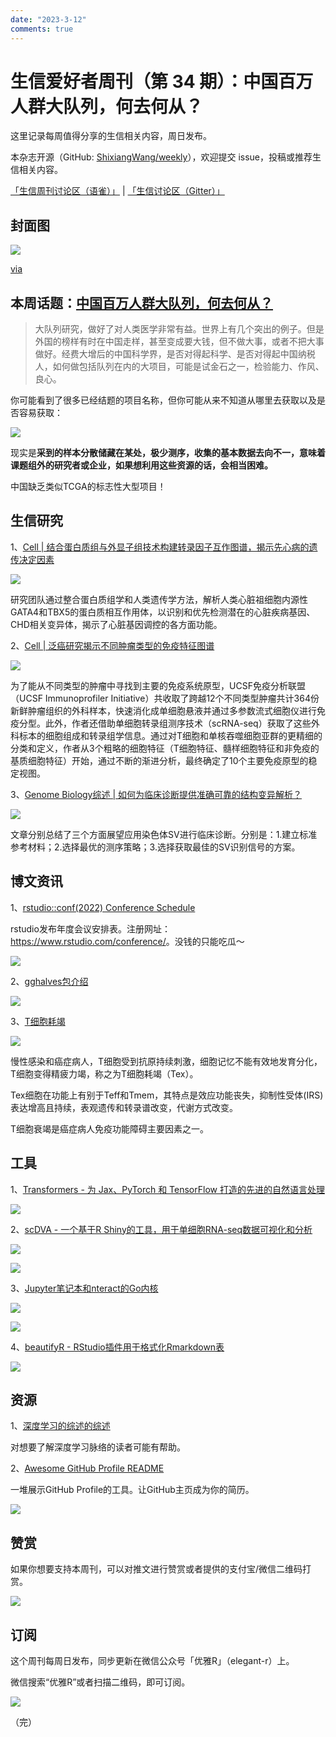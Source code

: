 ```yaml
---
date: "2023-3-12"
comments: true
---
```


# 生信爱好者周刊（第 34 期）：中国百万人群大队列，何去何从？

这里记录每周值得分享的生信相关内容，周日发布。

本杂志开源（GitHub: [ShixiangWang/weekly](https://github.com/ShixiangWang/weekly)），欢迎提交 issue，投稿或推荐生信相关内容。

[「生信周刊讨论区（语雀）」](https://www.yuque.com/shixiangwang/bioinfo) | [「生信讨论区（Gitter）」](https://gitter.im/ShixiangWang/community)

## 封面图


![](https://files.mdnice.com/user/4331/24989391-e218-4a71-9611-e2c5a0cd8316.png)

[via](https://mp.weixin.qq.com/s/2V7vfj9X6z48Ad8DM2jZbQ)


## 本周话题：[中国百万人群大队列，何去何从？](https://mp.weixin.qq.com/s/2V7vfj9X6z48Ad8DM2jZbQ)

> 大队列研究，做好了对人类医学非常有益。世界上有几个突出的例子。但是外国的榜样有时在中国走样，甚至变成要大钱，但不做大事，或者不把大事做好。经费大增后的中国科学界，是否对得起科学、是否对得起中国纳税人，如何做包括队列在内的大项目，可能是试金石之一，检验能力、作风、良心。

你可能看到了很多已经结题的项目名称，但你可能从来不知道从哪里去获取以及是否容易获取：

![](https://files.mdnice.com/user/4331/5cd02846-9ef9-41e1-ad65-2d936b05f9cb.png)

现实是**采到的样本分散储藏在某处，极少测序，收集的基本数据去向不一，意味着课题组外的研究者或企业，如果想利用这些资源的话，会相当困难。**

中国缺乏类似TCGA的标志性大型项目！

## 生信研究

1、[Cell | 结合蛋白质组与外显子组技术构建转录因子互作图谱，揭示先心病的遗传决定因素](https://mp.weixin.qq.com/s/Pfeoiy3pwzuWXtUNwDzGCA)


![](https://files.mdnice.com/user/4331/127355be-dd23-4e6b-b5d5-c9713a022ea7.png)


研究团队通过整合蛋白质组学和人类遗传学方法，解析人类心脏祖细胞内源性GATA4和TBX5的蛋白质相互作用体，以识别和优先检测潜在的心脏疾病基因、CHD相关变异体，揭示了心脏基因调控的各方面功能。

2、[Cell | 泛癌研究揭示不同肿瘤类型的免疫特征图谱](https://zhuanlan.zhihu.com/p/473794440?utm_source=wechat_session&utm_medium=social&utm_oi=841811531518836736)


![](https://files.mdnice.com/user/4331/481c5964-4cac-497d-a26b-0c93f2c2c91a.png)

为了能从不同类型的肿瘤中寻找到主要的免疫系统原型，UCSF免疫分析联盟（UCSF Immunoprofiler Initiative）共收取了跨越12个不同类型肿瘤共计364份新鲜肿瘤组织的外科样本，快速消化成单细胞悬液并通过多参数流式细胞仪进行免疫分型。此外，作者还借助单细胞转录组测序技术（scRNA-seq）获取了这些外科标本的细胞组成和转录组学信息。通过对T细胞和单核吞噬细胞亚群的更精细的分类和定义，作者从3个粗略的细胞特征（T细胞特征、髓样细胞特征和非免疫的基质细胞特征）开始，通过不断的渐进分析，最终确定了10个主要免疫原型的稳定视图。

3、[Genome Biology综述 | 如何为临床诊断提供准确可靠的结构变异解析？](https://mp.weixin.qq.com/s/g9aelcLEgITRU81eH1uZvg)


![](https://files.mdnice.com/user/4331/830f434f-656f-4780-a708-0d060f068e6e.png)


文章分别总结了三个方面展望应用染色体SV进行临床诊断。分别是：1.建立标准参考材料；2.选择最优的测序策略；3.选择获取最佳的SV识别信号的方案。


## 博文资讯

1、[rstudio::conf(2022) Conference Schedule](https://www.rstudio.com/blog/rstudio-2022-conf-schedule/)

rstudio发布年度会议安排表。注册网址：<https://www.rstudio.com/conference/>。没钱的只能吃瓜～

![](https://files.mdnice.com/user/4331/fe37e429-ea09-47d1-a514-6e50eb13a744.png)

2、[gghalves包介绍](https://mp.weixin.qq.com/s/cnhucGCgHvOjXsWETkE3mg)


![](https://files.mdnice.com/user/4331/bf6a0e3e-0d68-4ce1-bc04-3c7109c3969d.png)


3、[T细胞耗竭](https://github.com/ShixiangWang/weekly/issues/476)


![](https://files.mdnice.com/user/4331/f11d6dbb-4391-4b79-8328-0983a561f107.png)


慢性感染和癌症病人，T细胞受到抗原持续刺激，细胞记忆不能有效地发育分化，T细胞变得精疲力竭，称之为T细胞耗竭（Tex）。

Tex细胞在功能上有别于Teff和Tmem，其特点是效应功能丧失，抑制性受体(IRS)表达增高且持续，表观遗传和转录谱改变，代谢方式改变。

T细胞衰竭是癌症病人免疫功能障碍主要因素之一。


## 工具

1、[Transformers - 为 Jax、PyTorch 和 TensorFlow 打造的先进的自然语言处理](https://github.com/huggingface/transformers/blob/main/README_zh-hans.md)


![](https://files.mdnice.com/user/4331/0439f1bc-3c8f-45bd-bb75-e7c4bd99b466.png)


2、[scDVA - 一个基于R Shiny的工具，用于单细胞RNA-seq数据可视化和分析](https://github.com/liziyie/scDVA)


![](https://files.mdnice.com/user/4331/6ba44d19-9cd6-4e5e-8d0c-f5be63d6c8e9.png)


![](https://files.mdnice.com/user/4331/37b1dc66-1df4-49ad-880a-50c2c1db5123.png)



3、[Jupyter笔记本和nteract的Go内核](https://github.com/gopherdata/gophernotes)


![](https://files.mdnice.com/user/4331/aafc65f7-e465-41b1-a880-cd425fb9fea3.png)


![](https://files.mdnice.com/user/4331/70401a1f-d2d5-4569-b8e6-244a90b65db1.png)

4、[beautifyR - RStudio插件用于格式化Rmarkdown表](https://github.com/mwip/beautifyR)


![](https://files.mdnice.com/user/4331/14b1b9a2-7c36-432c-9ced-11bfe9b5e8f2.png)

## 资源

1、[深度学习的综述的综述](https://mp.weixin.qq.com/s/oNdz1-JR7Kdw9C_NKAXg2Q)

对想要了解深度学习脉络的读者可能有帮助。

2、[Awesome GitHub Profile README](https://github.com/abhisheknaiidu/awesome-github-profile-readme)

一堆展示GitHub Profile的工具。让GitHub主页成为你的简历。


![](https://files.mdnice.com/user/4331/60b3fe10-a5a8-419a-a132-438b613a1ab5.png)



## 赞赏

如果你想要支持本周刊，可以对推文进行赞赏或者提供的支付宝/微信二维码打赏。

![](https://cdn.nlark.com/yuque/0/2022/png/471931/1648291334186-bd3390be-c83c-4396-aabd-ca39f588c15d.png)

## 订阅

这个周刊每周日发布，同步更新在微信公众号「优雅R」（elegant-r）上。

微信搜索“优雅R”或者扫描二维码，即可订阅。

![](https://cdn.nlark.com/yuque/0/2022/png/471931/1648306398708-897e7ad4-6008-40f8-9200-ddee834b09a7.png)

（完）

